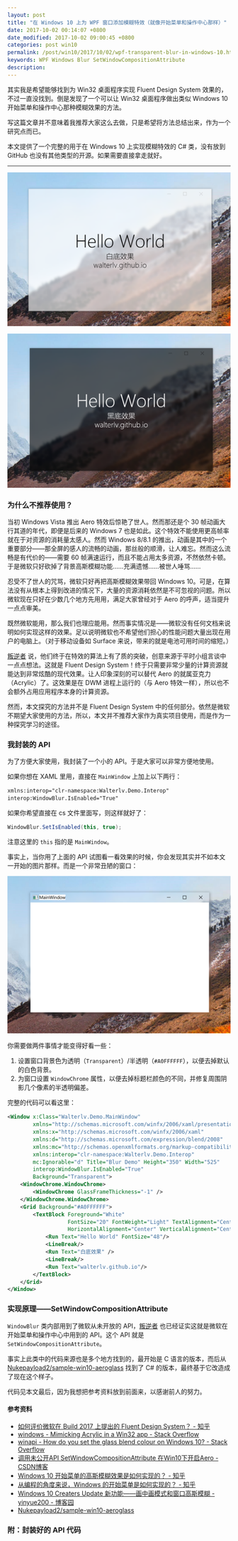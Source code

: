 ```yaml
---
layout: post
title: "在 Windows 10 上为 WPF 窗口添加模糊特效（就像开始菜单和操作中心那样）"
date: 2017-10-02 00:14:07 +0800
date_modified: 2017-10-02 09:00:45 +0800
categories: post win10
permalink: /post/win10/2017/10/02/wpf-transparent-blur-in-windows-10.html
keywords: WPF Windows Blur SetWindowCompositionAttribute
description: 
---
```


其实我是希望能够找到为 Win32 桌面程序实现 Fluent Design System 效果的，不过一直没找到。倒是发现了一个可以让 Win32 桌面程序做出类似 Windows 10 开始菜单和操作中心那种模糊效果的方法。

写这篇文章并不意味着我推荐大家这么去做，只是希望将方法总结出来，作为一个研究点而已。

本文提供了一个完整的用于在 Windows 10 上实现模糊特效的 C# 类，没有放到 GitHub 也没有其他类型的开源。如果需要直接拿走就好。

---

![白底效果](/assets/2017-10-01-23-47-29.png)

![黑底效果](/assets/2017-10-01-23-49-15.png)

### 为什么不推荐使用？

当初 Windows Vista 推出 Aero 特效后惊艳了世人。然而那还是个 30 帧动画大行其道的年代，即便是后来的 Windows 7 也是如此。这个特效不能使用更高帧率就在于对资源的消耗量太感人。然而 Windows 8/8.1 的推出，动画是其中的一个重要部分——那全屏的感人的流畅的动画，那丝般的顺滑，让人难忘。然而这么流畅是有代价的——需要 60 帧满速运行，而且不能占用太多资源，不然依然卡顿。于是微软只好砍掉了背景高斯模糊功能……充满遗憾……被世人唾骂……

忍受不了世人的咒骂，微软只好再把高斯模糊效果带回 Windows 10。可是，在算法没有从根本上得到改进的情况下，大量的资源消耗依然是不可忽视的问题。所以微软现在只好在少数几个地方先用用，满足大家曾经对于 Aero 的呼声，适当提升一点点审美。

既然微软能用，那么我们也理应能用。然而事实情况是——微软没有任何文档来说明如何实现这样的效果。足以说明微软也不希望他们担心的性能问题大量出现在用户的电脑上。（对于移动设备如 Surface 来说，带来的就是电池可用时间的缩短。）

[叛逆者](https://www.zhihu.com/people/minmin.gong/activities) 说，他们终于在特效的算法上有了质的突破，创意来源于平时小组言谈中一点点想法。这就是 Fluent Design System！终于只需要非常少量的计算资源就能达到非常炫酷的现代效果。让人印象深刻的可以替代 Aero 的就属亚克力（Acrylic）了。这效果是在 DWM 进程上运行的（与 Aero 特效一样），所以也不会额外占用应用程序本身的计算资源。

然而，本文探究的方法并不是 Fluent Design System 中的任何部分。依然是微软不期望大家使用的方法，所以，本文并不推荐大家作为真实项目使用，而是作为一种探究学习的途径。

### 我封装的 API

为了方便大家使用，我封装了一个小的 API。于是大家可以非常方便地使用。

如果你想在 XAML 里用，直接在 `MainWindow` 上加上以下两行：

```xml
xmlns:interop="clr-namespace:Walterlv.Demo.Interop"
interop:WindowBlur.IsEnabled="True"
```

如果你希望直接在 cs 文件里面写，则这样就好了：

```csharp
WindowBlur.SetIsEnabled(this, true);
```

注意这里的 `this` 指的是 `MainWindow`。

事实上，当你用了上面的 API 试图看一看效果的时候，你会发现其实并不如本文一开始的图片那样。而是一个非常丑陋的窗口：

![一开始的丑陋](/assets/2017-10-02-00-04-29.png)

你需要做两件事情才能变得好看一些：

1. 设置窗口背景色为透明（`Transparent`）/半透明（`#A0FFFFFF`），以便去掉默认的白色背景。
1. 为窗口设置 `WindowChrome` 属性，以便去掉标题栏颜色的不同，并修复周围阴影几个像素的半透明偏差。

完整的代码可以看这里：

```xml
<Window x:Class="Walterlv.Demo.MainWindow"
        xmlns="http://schemas.microsoft.com/winfx/2006/xaml/presentation"
        xmlns:x="http://schemas.microsoft.com/winfx/2006/xaml"
        xmlns:d="http://schemas.microsoft.com/expression/blend/2008"
        xmlns:mc="http://schemas.openxmlformats.org/markup-compatibility/2006"
        xmlns:interop="clr-namespace:Walterlv.Demo.Interop"
        mc:Ignorable="d" Title="Blur Demo" Height="350" Width="525"
        interop:WindowBlur.IsEnabled="True"
        Background="Transparent">
    <WindowChrome.WindowChrome>
        <WindowChrome GlassFrameThickness="-1" />
    </WindowChrome.WindowChrome>
    <Grid Background="#A0FFFFFF">
        <TextBlock Foreground="White"
                   FontSize="20" FontWeight="Light" TextAlignment="Center"
                   HorizontalAlignment="Center" VerticalAlignment="Center">
            <Run Text="Hello World" FontSize="48"/>
            <LineBreak/>
            <Run Text="白底效果" />
            <LineBreak/>
            <Run Text="walterlv.github.io"/>
        </TextBlock>
    </Grid>
</Window>
```

### 实现原理——SetWindowCompositionAttribute

`WindowBlur` 类内部用到了微软从未开放的 API，[叛逆者](https://www.zhihu.com/people/minmin.gong/activities) 也已经证实这就是微软在开始菜单和操作中心中用到的 API。这个 API 就是 `SetWindowCompositionAttribute`。

事实上此类中的代码来源也是多个地方找到的，最开始是 C 语言的版本，而后从 [Nukepayload2/sample-win10-aeroglass](https://github.com/Nukepayload2/sample-win10-aeroglass) 找到了 C# 的版本，最终基于它改造成了现在这个样子。

代码见本文最后，因为我想把参考资料放到前面来，以感谢前人的努力。

#### 参考资料
- [如何评价微软在 Build 2017 上提出的 Fluent Design System？ - 知乎](https://www.zhihu.com/question/59724483/answer/168191216?utm_medium=social&utm_source=wechat_session)
- [windows - Mimicking Acrylic in a Win32 app - Stack Overflow](https://stackoverflow.com/questions/44000217/mimicking-acrylic-in-a-win32-app)
- [winapi - How do you set the glass blend colour on Windows 10? - Stack Overflow](https://stackoverflow.com/questions/32724187/how-do-you-set-the-glass-blend-colour-on-windows-10)
- [调用未公开API SetWindowCompositionAttribute 在Win10下开启Aero - CSDN博客](http://blog.csdn.net/ysc3839/article/details/50451064)
- [Windows 10 开始菜单的高斯模糊效果是如何实现的？ - 知乎](https://www.zhihu.com/question/54147239)
- [从编程的角度来说，Windows 的开始菜单是如何实现的？ - 知乎](https://www.zhihu.com/question/53157092/answer/133772272?utm_source=qq&utm_medium=social)
- [Windows 10 Creaters Update 新功能——画中画模式和窗口高斯模糊 - yinyue200 - 博客园](http://www.cnblogs.com/yinyue200/p/6623307.html)
- [Nukepayload2/sample-win10-aeroglass](https://github.com/Nukepayload2/sample-win10-aeroglass)

### 附：封装好的 API 代码

<script src="https://gist.github.com/walterlv/752669f389978440d344941a5fcd5b00.js"></script>
